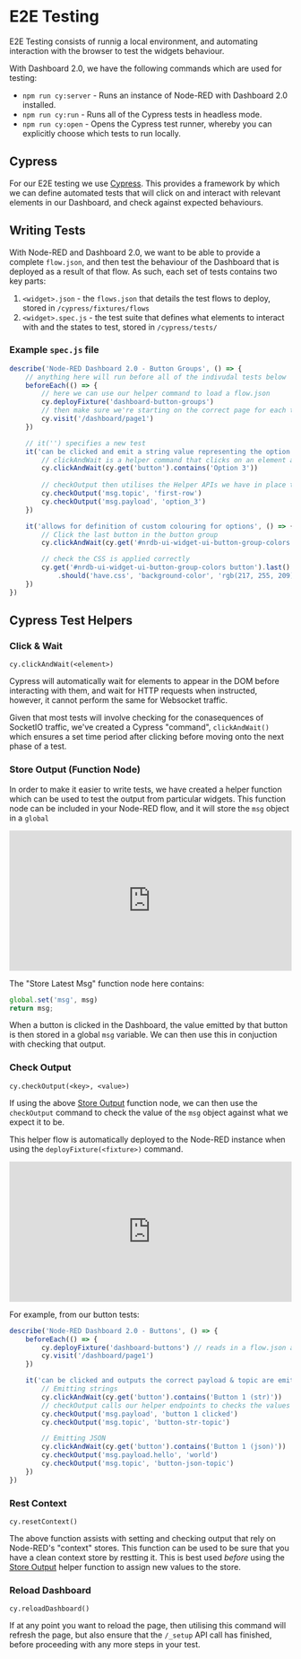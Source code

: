 # E2E Testing

E2E Testing consists of runnig a local environment, and automating interaction with the browser to test the widgets behaviour.

With Dashboard 2.0, we have the following commands which are used for testing:

- `npm run cy:server` - Runs an instance of Node-RED with Dashboard 2.0 installed.
- `npm run cy:run` - Runs all of the Cypress tests in headless mode.
- `npm run cy:open` - Opens the Cypress test runner, whereby you can explicitly choose which tests to run locally.

## Cypress

For our E2E testing we use [Cypress](https://www.cypress.io/). This provides a framework by which we can define automated tests that will click on and interact with relevant elements in our Dashboard, and check against expected behaviours.

## Writing Tests

With Node-RED and Dashboard 2.0, we want to be able to provide a complete `flow.json`, and then test the behaviour of the Dashboard that is deployed as a result of that flow. As such, each set of tests contains two key parts:

1. `<widget>.json` - the `flows.json` that details the test flows to deploy, stored in `/cypress/fixtures/flows`
2. `<widget>.spec.js` - the test suite that defines what elements to interact with and the states to test, stored in `/cypress/tests/`

### Example `spec.js` file

```js
describe('Node-RED Dashboard 2.0 - Button Groups', () => {
    // anything here will run before all of the indivudal tests below
    beforeEach(() => {
        // here we can use our helper command to load a flow.json
        cy.deployFixture('dashboard-button-groups')
        // then make sure we're starting on the correct page for each test
        cy.visit('/dashboard/page1')
    })

    // it('') specifies a new test
    it('can be clicked and emit a string value representing the option', () => {
        // clickAndWait is a helper command that clicks on an element and waits for a set time
        cy.clickAndWait(cy.get('button').contains('Option 3'))
        
        // checkOutput then utilises the Helper APIs we have in place tho check what output came from the button
        cy.checkOutput('msg.topic', 'first-row')
        cy.checkOutput('msg.payload', 'option_3')
    })

    it('allows for definition of custom colouring for options', () => {
        // Click the last button in the button group
        cy.clickAndWait(cy.get('#nrdb-ui-widget-ui-button-group-colors button').last())

        // check the CSS is applied correctly
        cy.get('#nrdb-ui-widget-ui-button-group-colors button').last()
            .should('have.css', 'background-color', 'rgb(217, 255, 209)')
    })
})
```

## Cypress Test Helpers

### Click & Wait

`cy.clickAndWait(<element>)`

Cypress will automatically wait for elements to appear in the DOM before interacting with them, and wait for HTTP requests when instructed, however, it cannot perform the same for Websocket traffic.

Given that most tests will involve checking for the conasequences of SocketIO traffic, we've created a Cypress "command", `clickAndWait()` which ensures a set time period after clicking before moving onto the next phase of a test.

### Store Output (Function Node)

In order to make it easier to write tests, we have created a helper function which can be used to test the output from particular widgets. This function node can be included in your Node-RED flow, and it will store the `msg` object in a `global`

<iframe width="100%" height="250px" src="https://flows.nodered.org/flow/51259d06082d56dd79725d7675f6c4bc/share" allow="clipboard-read; clipboard-write" style="border: none;"></iframe>

The "Store Latest Msg" function node here contains:

```js
global.set('msg', msg)
return msg;
```

When a button is clicked in the Dashboard, the value emitted by that button is then stored in a global `msg` variable. We can then use this in conjuction with checking that output.

### Check Output

`cy.checkOutput(<key>, <value>)`

If using the above [Store Output](#store-output-function-node) function node, we can then use the `checkOutput` command to check the value of the `msg` object against what we expect it to be.

This helper flow is automatically deployed to the Node-RED instance when using the `deployFixture(<fixture>)` command.

<iframe width="100%" height="250px;" src="https://flows.nodered.org/flow/85116e5ecfdb9da778bbbbfe34c0063b/share" allow="clipboard-read; clipboard-write" style="border: none;"></iframe>

For example, from our button tests:

```js
describe('Node-RED Dashboard 2.0 - Buttons', () => {
    beforeEach(() => {
        cy.deployFixture('dashboard-buttons') // reads in a flow.json and deploys it to the local Node-RED instance
        cy.visit('/dashboard/page1')
    })

    it('can be clicked and outputs the correct payload & topic are emitted', () => {
        // Emitting strings
        cy.clickAndWait(cy.get('button').contains('Button 1 (str)'))
        // checkOutput calls our helper endpoints to checks the values against the stored msg
        cy.checkOutput('msg.payload', 'button 1 clicked')
        cy.checkOutput('msg.topic', 'button-str-topic')

        // Emitting JSON
        cy.clickAndWait(cy.get('button').contains('Button 1 (json)'))
        cy.checkOutput('msg.payload.hello', 'world')
        cy.checkOutput('msg.topic', 'button-json-topic')
    })
})
```

### Rest Context

`cy.resetContext()`

The above function assists with setting and checking output that rely on Node-RED's "context" stores. This function can be used to be sure that you have a clean context store by restting it. This is best used _before_ using the [Store Output](#store-output-function-node) helper function to assign new values to the store.

### Reload Dashboard

`cy.reloadDashboard()`

If at any point you want to reload the page, then utilising this command will refresh the page, but also ensure that the `/_setup` API call has finished, before proceeding with any more steps in your test.